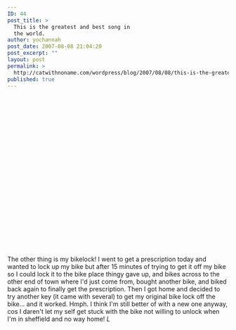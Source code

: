 ```yaml
---
ID: 44
post_title: >
  This is the greatest and best song in
  the world.
author: yochannah
post_date: 2007-08-08 21:04:20
post_excerpt: ""
layout: post
permalink: >
  http://catwithnoname.com/wordpress/blog/2007/08/08/this-is-the-greatest-and-best-song-in-the-world/
published: true
---
```

<object width="425" height="350"><param name="movie" value="http://www.youtube.com/v/R70V1Yz-dZ4"></param><param name="wmode" value="transparent"></param><embed src="http://www.youtube.com/v/R70V1Yz-dZ4" type="application/x-shockwave-flash" wmode="transparent" width="425" height="350"></embed></object>

The other thing is my bikelock! I went to get a prescription today and wanted to lock up my bike but after 15 minutes of trying to get it off my bike so I could lock it to the bike place thingy gave up, and bikes across to the other end of town where I'd just come from, bought another bike, and biked back again to finally get the prescription. Then I got home and decided to try another key (it came with several) to get my original bike lock off the bike... and it worked. Hmph. I think I'm still better of with a new one anyway, cos I daren't let my self get stuck with the bike not willing to unlock when I'm in sheffield and no way home! *L*